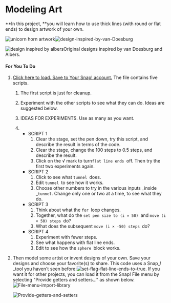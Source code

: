 # Modeling Art

**In this project, **you will learn how to use thick lines \(with round or flat ends\) to design artwork of your own.

![](http://bjc.edc.org/bjc-r/img/1-introduction/cones-design.png "unicorn horn artwork")![](http://bjc.edc.org/bjc-r/img/1-introduction/design-inspired-by-van-Doesburg.png "design-inspired-by-van-Doesburg")

![](http://bjc.edc.org/bjc-r/img/1-introduction/design-inspired-by-Albers.png "design inspired by albers")Original designs inspired by van Doesburg and Albers.

#### For You To Do

1. [Click here to load. Save to Your Snap! account.](http://snap.berkeley.edu/snapsource/snap.html#open:http://bjc.edc.org/bjc-r/prog/1-introduction/U1-project-modeling-art.xml) The file contains five scripts.
   1. The first script is just for cleanup.
   2. Experiment with the other scripts to see what they can do. Ideas are suggested below.
   3. IDEAS FOR EXPERIMENTS. Use as many as you want.

   4. * SCRIPT 1
        1. Clear the stage, set the pen down, try this script, and describe the result in terms of the code.
        2. Clear the stage, change the 100 steps to 0.5 steps, and describe the result.
        3. Click on the √ mark to turn`flat line ends `off. Then try the first two experiments again.
      * SCRIPT 2
        1. Click to see what `tunnel `does.
        2. Edit `tunnel `to see how it works.
        3. Choose other numbers to try in the various inputs _inside _`tunnel`. Change only one or two at a time, to see what they do.
      * SCRIPT 3
        1. Think about what the `for `loop changes.
        2. Together, what do the `set pen size to (i × 50) `and `move (i × 50) steps `do?
        3. What does the subsequent `move (i × -50) steps `do?
      * SCRIPT 4
        1. Experiment with fewer steps.
        2. See what happens with flat line ends.
        3. Edit to see how the `sphere `block works.
2. Then model some artist or invent designs of your own. Save your designs and choose your favorite\(s\) to share. This code uses a Snap_! _tool you haven't seen before:![](http://bjc.edc.org/bjc-r/img/1-introduction/set-flag-flat-line-ends.png "set-flag-flat-line-ends-to-true"). If you want it for other projects, you can load it from the Snap!
   File menu by selecting "Provide getters and setters..." as shown below.![](http://bjc.edc.org/bjc-r/img/1-introduction/File-menu-import-library.png "File-menu-import-library")

   ![](http://bjc.edc.org/bjc-r/img/1-introduction/Provide-getters-and-setters.png "Provide-getters-and-setters")



